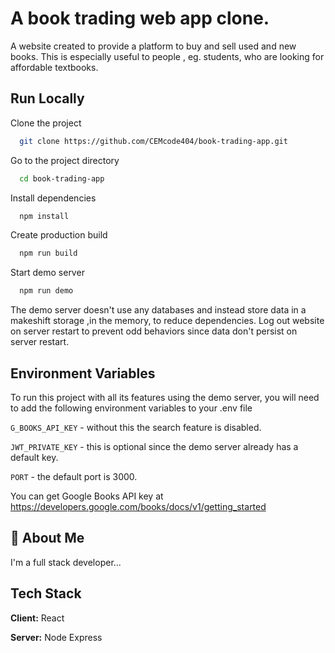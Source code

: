 # A book trading web app clone.

A website created to provide a platform to buy and sell used and new books. This is especially useful to people , eg. students, who are looking for affordable textbooks.

## Run Locally

Clone the project

```bash
  git clone https://github.com/CEMcode404/book-trading-app.git
```

Go to the project directory

```bash
  cd book-trading-app
```

Install dependencies

```bash
  npm install
```

Create production build

```bash
  npm run build
```

Start demo server

```bash
  npm run demo
```

The demo server doesn't use any databases and instead store data in a makeshift storage ,in the memory, to reduce dependencies. Log out website on server restart to prevent odd behaviors since data don't persist on server restart.

## Environment Variables

To run this project with all its features using the demo server, you will need to add the following environment variables to your .env file

`G_BOOKS_API_KEY` - without this the search feature is disabled.

`JWT_PRIVATE_KEY` - this is optional since the demo server already has a default key.

`PORT` - the default port is 3000.

You can get Google Books API key at https://developers.google.com/books/docs/v1/getting_started

## 🚀 About Me

I'm a full stack developer...

## Tech Stack

**Client:** React

**Server:** Node Express
